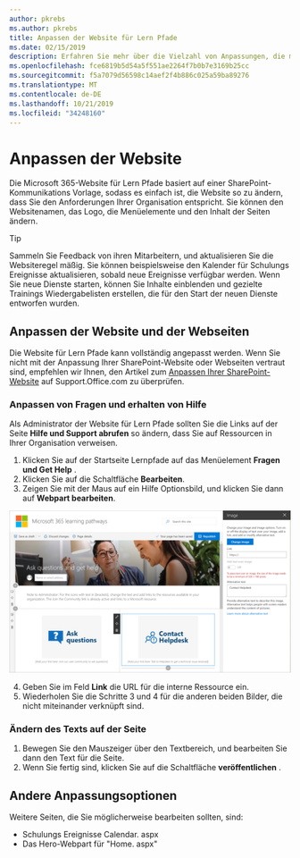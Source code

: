 ```yaml
---
author: pkrebs
ms.author: pkrebs
title: Anpassen der Website für Lern Pfade
ms.date: 02/15/2019
description: Erfahren Sie mehr über die Vielzahl von Anpassungen, die mit Microsoft 365-Lernpfaden verfügbar sind.
ms.openlocfilehash: fce6819b5d54a5f551ae2264f7b0b7e3169b25cc
ms.sourcegitcommit: f5a7079d56598c14aef2f4b886c025a59ba89276
ms.translationtype: MT
ms.contentlocale: de-DE
ms.lasthandoff: 10/21/2019
ms.locfileid: "34248160"
---
```

# <a name="customize-the-site"></a>Anpassen der Website

Die Microsoft 365-Website für Lern Pfade basiert auf einer SharePoint-Kommunikations Vorlage, sodass es einfach ist, die Website so zu ändern, dass Sie den Anforderungen Ihrer Organisation entspricht. Sie können den Websitenamen, das Logo, die Menüelemente und den Inhalt der Seiten ändern. 

> [!TIP]
> Sammeln Sie Feedback von ihren Mitarbeitern, und aktualisieren Sie die Websiteregel mäßig. Sie können beispielsweise den Kalender für Schulungs Ereignisse aktualisieren, sobald neue Ereignisse verfügbar werden. Wenn Sie neue Dienste starten, können Sie Inhalte einblenden und gezielte Trainings Wiedergabelisten erstellen, die für den Start der neuen Dienste entworfen wurden. 

## <a name="customize-the-site-and-web-pages"></a>Anpassen der Website und der Webseiten

Die Website für Lern Pfade kann vollständig angepasst werden. Wenn Sie nicht mit der Anpassung Ihrer SharePoint-Website oder Webseiten vertraut sind, empfehlen wir Ihnen, den Artikel zum [Anpassen Ihrer SharePoint-Website](https://support.office.com/en-us/article/customize-your-sharepoint-site-320b43e5-b047-4fda-8381-f61e8ac7f59b) auf Support.Office.com zu überprüfen. 

### <a name="customize-ask-questions-and-get-help"></a>Anpassen von Fragen und erhalten von Hilfe

Als Administrator der Website für Lern Pfade sollten Sie die Links auf der Seite **Hilfe und Support abrufen** so ändern, dass Sie auf Ressourcen in Ihrer Organisation verweisen. 

1.  Klicken Sie auf der Startseite Lernpfade auf das Menüelement **Fragen und Get Help** .
2.  Klicken Sie auf die Schaltfläche **Bearbeiten**.
3.  Zeigen Sie mit der Maus auf ein Hilfe Optionsbild, und klicken Sie dann auf **Webpart bearbeiten**.

![CG-edithelp. png](media/cg-edithelp.png)

4.  Geben Sie im Feld **Link** die URL für die interne Ressource ein. 
5.  Wiederholen Sie die Schritte 3 und 4 für die anderen beiden Bilder, die nicht miteinander verknüpft sind.

### <a name="change-the-text-on-the-page"></a>Ändern des Texts auf der Seite

1. Bewegen Sie den Mauszeiger über den Textbereich, und bearbeiten Sie dann den Text für die Seite. 
2. Wenn Sie fertig sind, klicken Sie auf die Schaltfläche **veröffentlichen** .

## <a name="other-customization-options"></a>Andere Anpassungsoptionen
Weitere Seiten, die Sie möglicherweise bearbeiten sollten, sind:

- Schulungs Ereignisse Calendar. aspx
- Das Hero-Webpart für "Home. aspx"

